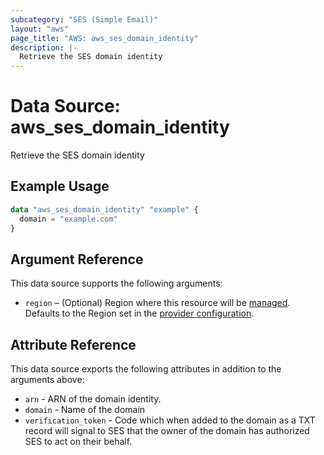 ```yaml
---
subcategory: "SES (Simple Email)"
layout: "aws"
page_title: "AWS: aws_ses_domain_identity"
description: |-
  Retrieve the SES domain identity
---
```


# Data Source: aws_ses_domain_identity

Retrieve the SES domain identity

## Example Usage

```terraform
data "aws_ses_domain_identity" "example" {
  domain = "example.com"
}
```

## Argument Reference

This data source supports the following arguments:

* `region` – (Optional) Region where this resource will be [managed](https://docs.aws.amazon.com/general/latest/gr/rande.html#regional-endpoints). Defaults to the Region set in the [provider configuration](https://registry.terraform.io/providers/hashicorp/aws/latest/docs#aws-configuration-reference).

## Attribute Reference

This data source exports the following attributes in addition to the arguments above:

* `arn` - ARN of the domain identity.
* `domain` - Name of the domain
* `verification_token` - Code which when added to the domain as a TXT record will signal to SES that the owner of the domain has authorized SES to act on their behalf.
